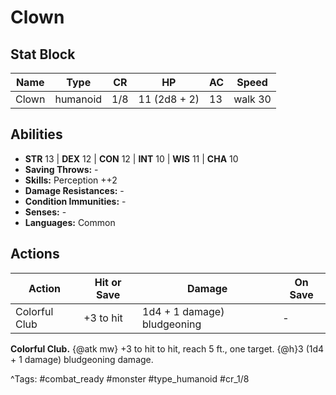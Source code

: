# Clown

## Stat Block

| Name | Type | CR | HP | AC | Speed |
|------|------|----|----|----|-------|
| Clown | humanoid | 1/8 | 11 (2d8 + 2) | 13 | walk 30 |

## Abilities

- **STR** 13 | **DEX** 12 | **CON** 12 | **INT** 10 | **WIS** 11 | **CHA** 10
- **Saving Throws:** -  
- **Skills:** Perception ++2  
- **Damage Resistances:** -  
- **Condition Immunities:** -  
- **Senses:** -  
- **Languages:** Common


## Actions

| Action | Hit or Save | Damage | On Save |
|--------|--------------|--------|----------|
| Colorful Club | +3 to hit | 1d4 + 1 damage) bludgeoning | - |

**Colorful Club.** {@atk mw} +3 to hit to hit, reach 5 ft., one target. {@h}3 (1d4 + 1 damage) bludgeoning damage.


^Tags: #combat_ready #monster #type_humanoid #cr_1/8